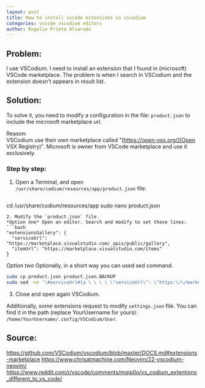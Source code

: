 ```yaml
---
layout: post
title: How to install vscode extensions in vscodium
categories: vscode vscodium editors
author: Rogelio Prieto Alvarado
---
```


## Problem: 

I use VSCodium. I need to install an extension that I found in (microsoft) VSCode marketplace.
The problem is when I search in VSCodium and the extension doesn't appears in result list.



## Solution:
To solve it, you need to modify a configuration in the file: ```product.json``` to include the microsoft marketplace url.

Reason:\
VSCodium use their own marketplace called "[https://open-vsx.org/](Open VSX Registry)". Microsoft is owner from VSCode marketplace and use it exclusively.


### Step by step:

1. Open a Terminal, and open `/usr/share/codium/resources/app/product.json` file:
   ```bash
  cd /usr/share/codium/resources/app
  sudo nano product.json
  ```
2. Modify the `product.json` file.
*Option one* Open an editor. Search and modify to set these lines: 
```bash
"extensionsGallery": {
    "serviceUrl": "https://marketplace.visualstudio.com/_apis/public/gallery",
    "itemUrl": "https://marketplace.visualstudio.com/items"
}
```
*Option two* Optionally, in a short way you can used sed command.

```bash
sudo cp product.json product.json.BACKUP
sudo sed -ne '\#serviceUrl#{a \ \ \ \ \"serviceUrl\": \"https:\/\/marketplace.visualstudio.com\/_apis\/public\/gallery\",' -e ';b };\#itemUrl#{a \ \ \ \ \"itemUrl\": \"https:\/\/marketplace.visualstudio.com\/items\"' -e ';b };p'  /usr/share/codium/resources/app/product.json.BACKUP |  sudo tee /usr/share/codium/resources/app/product.json >/dev/null
```
3. Close and open again VSCodium.



Additionally, some extensions request to modify `settings.json` file.
You can find it in the path (replace YourUsername for yours): `/home/YourUsername/.config/VSCodium/User`. 





## Source:

<https://github.com/VSCodium/vscodium/blob/master/DOCS.md#extensions-marketplace>
<https://www.chrisatmachine.com/Neovim/22-vscodium-neovim/>\
<https://www.reddit.com/r/vscode/comments/mqip0o/vs_codium_extentions_different_to_vs_code/>
